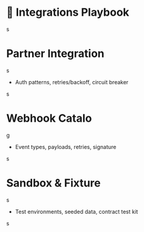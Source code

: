 

# 🤝 Integrations Playbook

s

#

# Partner Integration

s

- Auth patterns, retries/backoff, circuit breaker

s

#

# Webhook Catalo

g

- Event types, payloads, retries, signature

s

#

# Sandbox & Fixture

s

- Test environments, seeded data, contract test kit

s

